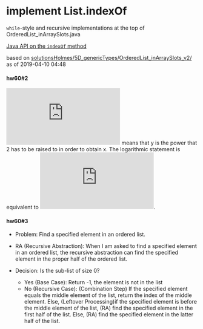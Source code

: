 # implement List.indexOf

`while`-style and recursive implementations at the top of
OrderedList_inArraySlots.java

[Java API on the `indexOf` method](https://docs.oracle.com/javase/10/docs/api/java/util/List.html#indexOf(java.lang.Object))

based on [solutionsHolmes/5D_genericTypes/OrderedList_inArraySlots_v2/](https://github.com/stuyvesant-cs/solutionsHolmes/tree/master/5D_genericTypes/OrderedList_inArraySlots_v2)
as of 2019-04-10 04:48

#### hw60#2
![logarithm](https://latex.codecogs.com/gif.latex?%24%24y%20%3D%20log_2%20x%24%24) means that y is the power that 2 has to be raised to in order to obtain x. The logarithmic statement is equivalent to ![exponential](https://latex.codecogs.com/gif.latex?%24%24%20x%20%3D%202%5Ey%20%24%24).

#### hw60#3
- Problem: Find a specified element in an ordered list.
- RA (Recursive Abstraction): When I am asked to find a specified element in an ordered list, the recursive abstraction can find the specified element in the proper half of the ordered list.

- Decision: Is the sub-list of size 0?
  - Yes (Base Case): Return -1, the element is not in the list
  - No (Recursive Case):
    (Combination Step) If the specified element equals the middle element of the list, return the index of the middle element.
    Else, (Leftover Processing)if the specified element is before the middle element of the list, (RA) find the specified element in the first half of the list.
    Else, (RA) find the specified element in the latter half of the list.
